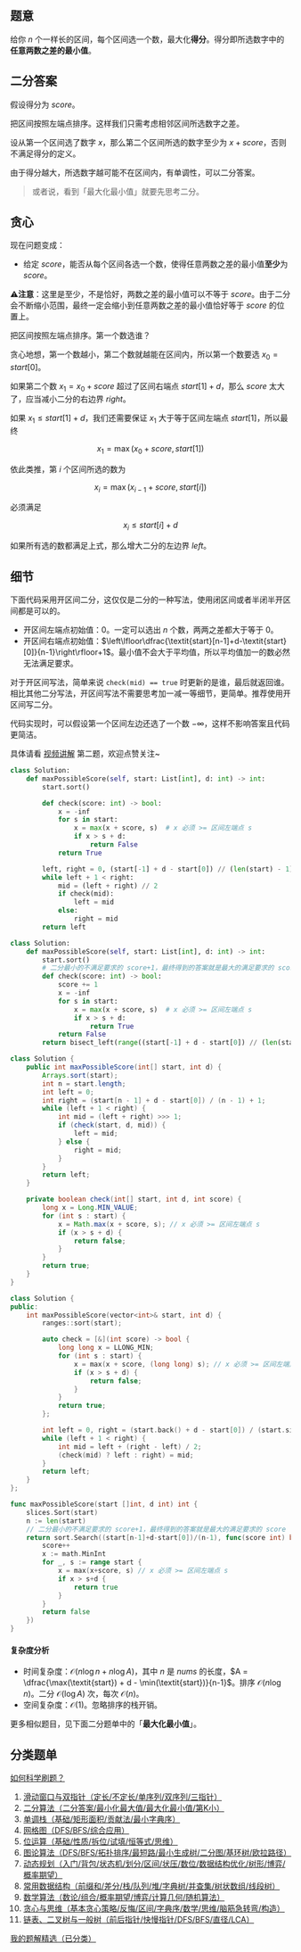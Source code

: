 ## 题意

给你 $n$ 个一样长的区间，每个区间选一个数，最大化**得分**。得分即所选数字中的**任意两数之差的最小值**。

## 二分答案

假设得分为 $\textit{score}$。

把区间按照左端点排序。这样我们只需考虑相邻区间所选数字之差。

设从第一个区间选了数字 $x$，那么第二个区间所选的数字至少为 $x+\textit{score}$，否则不满足得分的定义。

由于得分越大，所选数字越可能不在区间内，有单调性，可以二分答案。

> 或者说，看到「最大化最小值」就要先思考二分。

## 贪心

现在问题变成：

- 给定 $\textit{score}$，能否从每个区间各选一个数，使得任意两数之差的最小值**至少**为 $\textit{score}$。

⚠**注意**：这里是至少，不是恰好，两数之差的最小值可以不等于 $\textit{score}$。由于二分会不断缩小范围，最终一定会缩小到任意两数之差的最小值恰好等于 $\textit{score}$ 的位置上。

把区间按照左端点排序。第一个数选谁？

贪心地想，第一个数越小，第二个数就越能在区间内，所以第一个数要选 $x_0 = \textit{start}[0]$。

如果第二个数 $x_1 = x_0+\textit{score}$ 超过了区间右端点 $\textit{start}[1] + d$，那么 $\textit{score}$ 太大了，应当减小二分的右边界 $\textit{right}$。

如果 $x_1\le \textit{start}[1] + d$，我们还需要保证 $x_1$ 大于等于区间左端点 $\textit{start}[1]$，所以最终

$$
x_1 = \max(x_0+\textit{score}, \textit{start}[1])
$$

依此类推，第 $i$ 个区间所选的数为

$$
x_i = \max(x_{i-1}+\textit{score}, \textit{start}[i])
$$

必须满足

$$
x_i\le \textit{start}[i] + d
$$

如果所有选的数都满足上式，那么增大二分的左边界 $\textit{left}$。

## 细节

下面代码采用开区间二分，这仅仅是二分的一种写法，使用闭区间或者半闭半开区间都是可以的。

- 开区间左端点初始值：$0$。一定可以选出 $n$ 个数，两两之差都大于等于 $0$。
- 开区间右端点初始值：$\left\lfloor\dfrac{\textit{start}[n-1]+d-\textit{start}[0]}{n-1}\right\rfloor+1$。最小值不会大于平均值，所以平均值加一的数必然无法满足要求。

对于开区间写法，简单来说 `check(mid) == true` 时更新的是谁，最后就返回谁。相比其他二分写法，开区间写法不需要思考加一减一等细节，更简单。推荐使用开区间写二分。

代码实现时，可以假设第一个区间左边还选了一个数 $-\infty$，这样不影响答案且代码更简洁。

具体请看 [视频讲解](https://www.bilibili.com/video/BV1z5pieUEkQ/) 第二题，欢迎点赞关注~

```py [sol-Python3]
class Solution:
    def maxPossibleScore(self, start: List[int], d: int) -> int:
        start.sort()

        def check(score: int) -> bool:
            x = -inf
            for s in start:
                x = max(x + score, s)  # x 必须 >= 区间左端点 s
                if x > s + d:
                    return False
            return True

        left, right = 0, (start[-1] + d - start[0]) // (len(start) - 1) + 1
        while left + 1 < right:
            mid = (left + right) // 2
            if check(mid):
                left = mid
            else:
                right = mid
        return left
```

```py [sol-Python3 库函数写法]
class Solution:
    def maxPossibleScore(self, start: List[int], d: int) -> int:
        start.sort()
        # 二分最小的不满足要求的 score+1，最终得到的答案就是最大的满足要求的 score
        def check(score: int) -> bool:
            score += 1
            x = -inf
            for s in start:
                x = max(x + score, s)  # x 必须 >= 区间左端点 s
                if x > s + d:
                    return True
            return False
        return bisect_left(range((start[-1] + d - start[0]) // (len(start) - 1)), True, key=check)
```

```java [sol-Java]
class Solution {
    public int maxPossibleScore(int[] start, int d) {
        Arrays.sort(start);
        int n = start.length;
        int left = 0;
        int right = (start[n - 1] + d - start[0]) / (n - 1) + 1;
        while (left + 1 < right) {
            int mid = (left + right) >>> 1;
            if (check(start, d, mid)) {
                left = mid;
            } else {
                right = mid;
            }
        }
        return left;
    }

    private boolean check(int[] start, int d, int score) {
        long x = Long.MIN_VALUE;
        for (int s : start) {
            x = Math.max(x + score, s); // x 必须 >= 区间左端点 s
            if (x > s + d) {
                return false;
            }
        }
        return true;
    }
}
```

```cpp [sol-C++]
class Solution {
public:
    int maxPossibleScore(vector<int>& start, int d) {
        ranges::sort(start);

        auto check = [&](int score) -> bool {
            long long x = LLONG_MIN;
            for (int s : start) {
                x = max(x + score, (long long) s); // x 必须 >= 区间左端点 s
                if (x > s + d) {
                    return false;
                }
            }
            return true;
        };

        int left = 0, right = (start.back() + d - start[0]) / (start.size() - 1) + 1;
        while (left + 1 < right) {
            int mid = left + (right - left) / 2;
            (check(mid) ? left : right) = mid;
        }
        return left;
    }
};
```

```go [sol-Go]
func maxPossibleScore(start []int, d int) int {
	slices.Sort(start)
	n := len(start)
	// 二分最小的不满足要求的 score+1，最终得到的答案就是最大的满足要求的 score
	return sort.Search((start[n-1]+d-start[0])/(n-1), func(score int) bool {
		score++
		x := math.MinInt
		for _, s := range start {
			x = max(x+score, s) // x 必须 >= 区间左端点 s
			if x > s+d {
				return true
			}
		}
		return false
	})
}
```

#### 复杂度分析

- 时间复杂度：$\mathcal{O}(n\log n + n\log A)$，其中 $n$ 是 $\textit{nums}$ 的长度，$A = \dfrac{\max(\textit{start}) + d - \min(\textit{start})}{n-1}$。排序 $\mathcal{O}(n\log n)$。二分 $\mathcal{O}(\log A)$ 次，每次 $\mathcal{O}(n)$。
- 空间复杂度：$\mathcal{O}(1)$。忽略排序的栈开销。

更多相似题目，见下面二分题单中的「**最大化最小值**」。

## 分类题单

[如何科学刷题？](https://leetcode.cn/circle/discuss/RvFUtj/)

1. [滑动窗口与双指针（定长/不定长/单序列/双序列/三指针）](https://leetcode.cn/circle/discuss/0viNMK/)
2. [二分算法（二分答案/最小化最大值/最大化最小值/第K小）](https://leetcode.cn/circle/discuss/SqopEo/)
3. [单调栈（基础/矩形面积/贡献法/最小字典序）](https://leetcode.cn/circle/discuss/9oZFK9/)
4. [网格图（DFS/BFS/综合应用）](https://leetcode.cn/circle/discuss/YiXPXW/)
5. [位运算（基础/性质/拆位/试填/恒等式/思维）](https://leetcode.cn/circle/discuss/dHn9Vk/)
6. [图论算法（DFS/BFS/拓扑排序/最短路/最小生成树/二分图/基环树/欧拉路径）](https://leetcode.cn/circle/discuss/01LUak/)
7. [动态规划（入门/背包/状态机/划分/区间/状压/数位/数据结构优化/树形/博弈/概率期望）](https://leetcode.cn/circle/discuss/tXLS3i/)
8. [常用数据结构（前缀和/差分/栈/队列/堆/字典树/并查集/树状数组/线段树）](https://leetcode.cn/circle/discuss/mOr1u6/)
9. [数学算法（数论/组合/概率期望/博弈/计算几何/随机算法）](https://leetcode.cn/circle/discuss/IYT3ss/)
10. [贪心与思维（基本贪心策略/反悔/区间/字典序/数学/思维/脑筋急转弯/构造）](https://leetcode.cn/circle/discuss/g6KTKL/)
11. [链表、二叉树与一般树（前后指针/快慢指针/DFS/BFS/直径/LCA）](https://leetcode.cn/circle/discuss/K0n2gO/)

[我的题解精选（已分类）](https://github.com/EndlessCheng/codeforces-go/blob/master/leetcode/SOLUTIONS.md)
